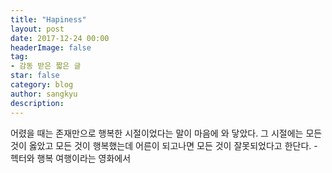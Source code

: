 ```yaml
---
title: "Hapiness"
layout: post
date: 2017-12-24 00:00
headerImage: false
tag:
- 감동 받은 짧은 글
star: false
category: blog
author: sangkyu
description: 
---
```


어렸을 때는 존재만으로 행복한 시절이었다는 말이 마음에 와 닿았다. 그 시절에는 모든 것이 옳았고 모든 것이 행복했는데 어른이 되고나면 모든 것이 잘못되었다고 한단다. -헥터와 행복 여행이라는 영화에서

